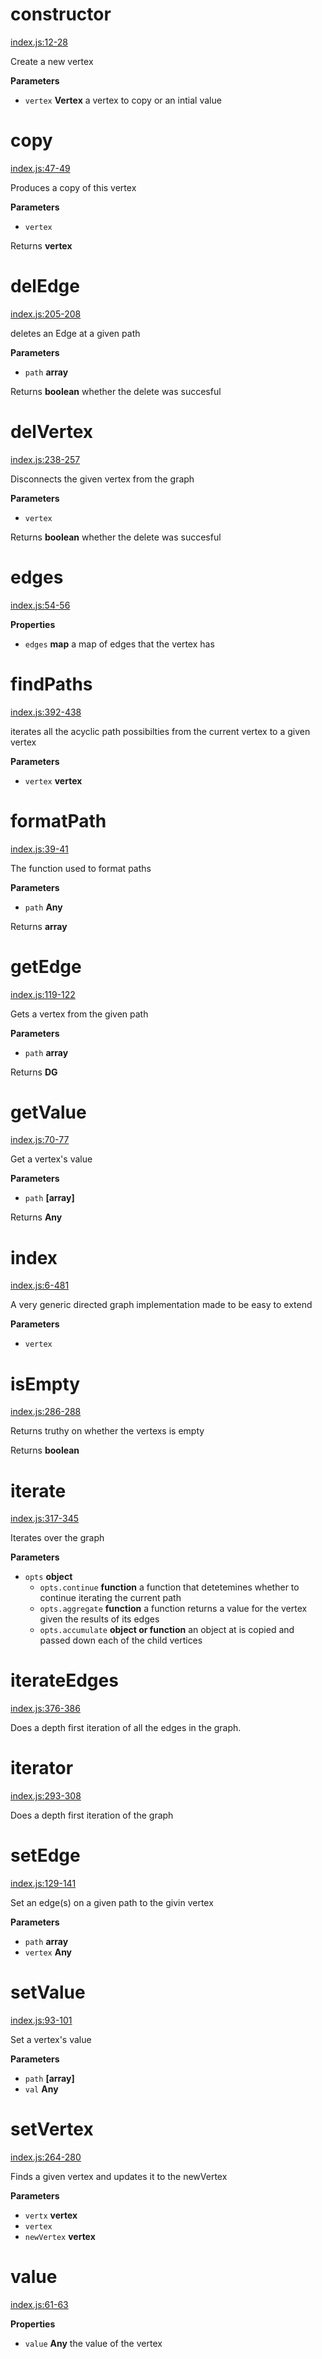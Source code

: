 # constructor

[index.js:12-28](https://github.com/wanderer/generic-digraph/blob/608f83225acd265c004eb34cd41bd04b90cadfee/index.js#L12-L28 "Source code on GitHub")

Create a new vertex

**Parameters**

-   `vertex` **Vertex** a vertex to copy or an intial value

# copy

[index.js:47-49](https://github.com/wanderer/generic-digraph/blob/608f83225acd265c004eb34cd41bd04b90cadfee/index.js#L47-L49 "Source code on GitHub")

Produces a copy of this vertex

**Parameters**

-   `vertex`  

Returns **vertex** 

# delEdge

[index.js:205-208](https://github.com/wanderer/generic-digraph/blob/608f83225acd265c004eb34cd41bd04b90cadfee/index.js#L205-L208 "Source code on GitHub")

deletes an Edge at a given path

**Parameters**

-   `path` **array** 

Returns **boolean** whether the delete was succesful

# delVertex

[index.js:238-257](https://github.com/wanderer/generic-digraph/blob/608f83225acd265c004eb34cd41bd04b90cadfee/index.js#L238-L257 "Source code on GitHub")

Disconnects the given vertex from the graph

**Parameters**

-   `vertex`  

Returns **boolean** whether the delete was succesful

# edges

[index.js:54-56](https://github.com/wanderer/generic-digraph/blob/608f83225acd265c004eb34cd41bd04b90cadfee/index.js#L54-L56 "Source code on GitHub")

**Properties**

-   `edges` **map** a map of edges that the vertex has

# findPaths

[index.js:392-438](https://github.com/wanderer/generic-digraph/blob/608f83225acd265c004eb34cd41bd04b90cadfee/index.js#L392-L438 "Source code on GitHub")

iterates all the acyclic path possibilties from the current vertex to a given vertex

**Parameters**

-   `vertex` **vertex** 

# formatPath

[index.js:39-41](https://github.com/wanderer/generic-digraph/blob/608f83225acd265c004eb34cd41bd04b90cadfee/index.js#L39-L41 "Source code on GitHub")

The function used to format paths

**Parameters**

-   `path` **Any** 

Returns **array** 

# getEdge

[index.js:119-122](https://github.com/wanderer/generic-digraph/blob/608f83225acd265c004eb34cd41bd04b90cadfee/index.js#L119-L122 "Source code on GitHub")

Gets a vertex from the given path

**Parameters**

-   `path` **array** 

Returns **DG** 

# getValue

[index.js:70-77](https://github.com/wanderer/generic-digraph/blob/608f83225acd265c004eb34cd41bd04b90cadfee/index.js#L70-L77 "Source code on GitHub")

Get a vertex's value

**Parameters**

-   `path` **[array]** 

Returns **Any** 

# index

[index.js:6-481](https://github.com/wanderer/generic-digraph/blob/608f83225acd265c004eb34cd41bd04b90cadfee/index.js#L6-L481 "Source code on GitHub")

A very generic directed graph implementation made to be easy to extend

**Parameters**

-   `vertex`  

# isEmpty

[index.js:286-288](https://github.com/wanderer/generic-digraph/blob/608f83225acd265c004eb34cd41bd04b90cadfee/index.js#L286-L288 "Source code on GitHub")

Returns truthy on whether the vertexs is empty

Returns **boolean** 

# iterate

[index.js:317-345](https://github.com/wanderer/generic-digraph/blob/608f83225acd265c004eb34cd41bd04b90cadfee/index.js#L317-L345 "Source code on GitHub")

Iterates over the graph

**Parameters**

-   `opts` **object** 
    -   `opts.continue` **function** a function that detetemines whether to continue iterating the current path
    -   `opts.aggregate` **function** a function returns a value for the vertex given the results of its edges
    -   `opts.accumulate` **object or function** an object at is copied and passed down each of the child vertices

# iterateEdges

[index.js:376-386](https://github.com/wanderer/generic-digraph/blob/608f83225acd265c004eb34cd41bd04b90cadfee/index.js#L376-L386 "Source code on GitHub")

Does a depth first iteration of all the edges in the graph.

# iterator

[index.js:293-308](https://github.com/wanderer/generic-digraph/blob/608f83225acd265c004eb34cd41bd04b90cadfee/index.js#L293-L308 "Source code on GitHub")

Does a depth first iteration of the graph

# setEdge

[index.js:129-141](https://github.com/wanderer/generic-digraph/blob/608f83225acd265c004eb34cd41bd04b90cadfee/index.js#L129-L141 "Source code on GitHub")

Set an edge(s) on a given path to the givin vertex

**Parameters**

-   `path` **array** 
-   `vertex` **Any** 

# setValue

[index.js:93-101](https://github.com/wanderer/generic-digraph/blob/608f83225acd265c004eb34cd41bd04b90cadfee/index.js#L93-L101 "Source code on GitHub")

Set a vertex's value

**Parameters**

-   `path` **[array]** 
-   `val` **Any** 

# setVertex

[index.js:264-280](https://github.com/wanderer/generic-digraph/blob/608f83225acd265c004eb34cd41bd04b90cadfee/index.js#L264-L280 "Source code on GitHub")

Finds a given vertex and updates it to the newVertex

**Parameters**

-   `vertx` **vertex** 
-   `vertex`  
-   `newVertex` **vertex** 

# value

[index.js:61-63](https://github.com/wanderer/generic-digraph/blob/608f83225acd265c004eb34cd41bd04b90cadfee/index.js#L61-L63 "Source code on GitHub")

**Properties**

-   `value` **Any** the value of the vertex
